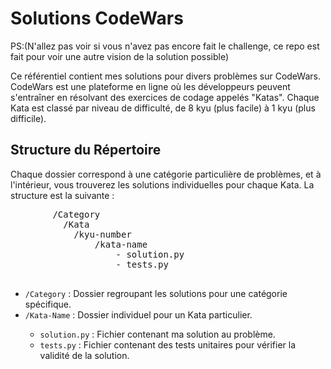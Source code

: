<!DOCTYPE html>
<html lang="en">
<head>
    <meta charset="UTF-8">
    <meta http-equiv="X-UA-Compatible" content="IE=edge">
    <meta name="viewport" content="width=device-width, initial-scale=1.0">
</head>
<body>
    <h1>Solutions CodeWars</h1>
    <p>PS:(N'allez pas voir si vous n'avez pas encore fait le challenge, ce repo est fait pour voir une autre vision de la solution possible)</p>
    <p>Ce référentiel contient mes solutions pour divers problèmes sur CodeWars. CodeWars est une plateforme en ligne où les développeurs peuvent s'entraîner en résolvant des exercices de codage appelés "Katas". Chaque Kata est classé par niveau de difficulté, de 8 kyu (plus facile) à 1 kyu (plus difficile).</p>
    <h2>Structure du Répertoire</h2>
    <p>Chaque dossier correspond à une catégorie particulière de problèmes, et à l'intérieur, vous trouverez les solutions individuelles pour chaque Kata. La structure est la suivante :</p>
    <pre>
        /Category
          /Kata
            /kyu-number
                /kata-name
                    - solution.py
                    - tests.py
    </pre>
    <ul>
        <li><code>/Category</code> : Dossier regroupant les solutions pour une catégorie spécifique.</li>
        <li><code>/Kata-Name</code> : Dossier individuel pour un Kata particulier.</li>
        <ul>
            <li><code>solution.py</code> : Fichier contenant ma solution au problème.</li>
            <li><code>tests.py</code> : Fichier contenant des tests unitaires pour vérifier la validité de la solution.</li>
        </ul>
    </ul>
</body>
</html>
